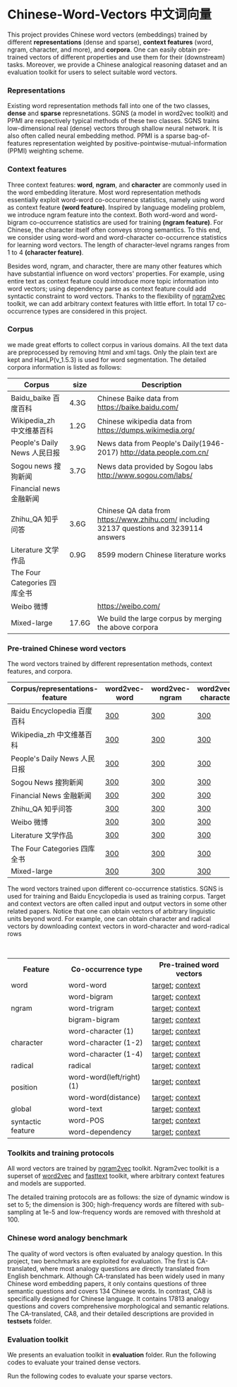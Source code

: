 # Chinese-Word-Vectors 中文词向量
This project provides Chinese word vectors (embeddings) trained by different **representations** (dense and sparse), **context features** (word, ngram, character, and more), and **corpora**. One can easily obtain pre-trained vectors of different properties and use them for their (downstream) tasks. Moreover, we provide a Chinese analogical reasoning dataset and an evaluation toolkit for users to select suitable word vectors.  

### Representations
Existing word representation methods fall into one of the two classes, **dense** and **sparse** represnetations. SGNS (a model in word2vec toolkit) and PPMI are respectively typical methods of these two classes. SGNS trains low-dimensional real (dense) vectors through shallow neural network. It is also often called neural embedding method. PPMI is a sparse bag-of-features representation weighted by positive-pointwise-mutual-information (PPMI) weighting scheme.

### Context features
Three context features: **word**, **ngram**, and **character** are commonly used in the word embedding literature. Most word representation methods essentially exploit word-word co-occurrence statistics, namely using word as context feature **(word feature)**. Inspired by language modeling problem, we introduce ngram feature into the context. Both word-word and word-bigram co-occurrence statistics are used for training **(ngram feature)**. For Chinese, the character itself often conveys strong semantics. To this end, we consider using word-word and word-character co-occurrence statistics for learning word vectors. The length of character-level ngrams ranges from 1 to 4 **(character feature)**.

Besides word, ngram, and character, there are many other features which have substantial influence on word vectors' properties. For example, using entire text as context feature could introduce more topic information into word vectors; using dependency parse as context feature could add syntactic constraint to word vectors. Thanks to the flexibility of [ngram2vec](https://github.com/zhezhaoa/ngram2vec) toolkit, we can add arbitrary context features with little effort. In total 17 co-occurrence types are considered in this project.



### Corpus
we made great efforts to collect corpus in various domains. All the text data are preprocessed by removing html and xml tags. Only the plain text are kept and HanLP(v_1.5.3) is used for word segmentation. The detailed corpora information is listed as follows:

Corpus | size | Description 
----|----|----
Baidu_baike 百度百科|4.3G|Chinese Baike data from https://baike.baidu.com/
Wikipedia_zh 中文维基百科|1.2G|Chinese wikipedia data from https://dumps.wikimedia.org/
People's Daily News 人民日报|3.9G|News data from People's Daily(1946-2017) http://data.people.com.cn/
Sogou news 搜狗新闻|3.7G|News data provided by Sogou labs http://www.sogou.com/labs/
Financial news 金融新闻| | 
Zhihu_QA 知乎问答|3.6G|Chinese QA data from https://www.zhihu.com/ including 32137 questions and 3239114 answers
Literature 文学作品|0.9G|8599 modern Chinese literature works
The Four Categories 四库全书| |
Weibo 微博| | https://weibo.com/
Mixed-large|17.6G|We build the large corpus by merging the above corpora


### Pre-trained Chinese word vectors

The word vectors trained by different representation methods, context features, and corpora.

Corpus/representations-feature | word2vec-word | word2vec-ngram | word2vec-character | PPMI-word | PPMI-ngram | PPMI-character
----|----|----|----|----|----|----
Baidu Encyclopedia 百度百科 | [300](http://www.baidu.com) | [300](http://www.baidu.com) | [300](http://www.baidu.com) | [300](http://www.baidu.com) | [300](http://www.baidu.com) | [300](http://www.baidu.com)
Wikipedia_zh 中文维基百科 | [300](http://www.baidu.com) | [300](http://www.baidu.com) | [300](http://www.baidu.com) | [300](http://www.baidu.com) | [300](http://www.baidu.com) | [300](http://www.baidu.com)
People's Daily News 人民日报 | [300](http://www.baidu.com) | [300](http://www.baidu.com) | [300](http://www.baidu.com) | [300](http://www.baidu.com) | [300](http://www.baidu.com) | [300](http://www.baidu.com)
Sogou News 搜狗新闻 | [300](http://www.baidu.com) | [300](http://www.baidu.com) | [300](http://www.baidu.com) |  [300](http://www.baidu.com) | [300](http://www.baidu.com) | [300](http://www.baidu.com)
Financial News 金融新闻 | [300](http://www.baidu.com) | [300](http://www.baidu.com) | [300](http://www.baidu.com) |  [300](http://www.baidu.com) | [300](http://www.baidu.com) | [300](http://www.baidu.com)
Zhihu_QA 知乎问答 | [300](http://www.baidu.com) | [300](http://www.baidu.com) | [300](http://www.baidu.com) | [300](http://www.baidu.com) | [300](http://www.baidu.com) | [300](http://www.baidu.com)
Weibo 微博 | [300](http://www.baidu.com) | [300](http://www.baidu.com) | [300](http://www.baidu.com) |  [300](http://www.baidu.com) | [300](http://www.baidu.com) | [300](http://www.baidu.com)
Literature 文学作品 | [300](http://www.baidu.com) | [300](http://www.baidu.com) | [300](http://www.baidu.com) |  [300](http://www.baidu.com) | [300](http://www.baidu.com) | [300](http://www.baidu.com)
The Four Categories 四库全书 | [300](http://www.baidu.com) | [300](http://www.baidu.com) | [300](http://www.baidu.com) |  [300](http://www.baidu.com) | [300](http://www.baidu.com) | [300](http://www.baidu.com)
Mixed-large | [300](http://www.baidu.com) | [300](http://www.baidu.com) | [300](http://www.baidu.com) |  [300](http://www.baidu.com) | [300](http://www.baidu.com) | [300](http://www.baidu.com)


The word vectors trained upon different co-occurrence statistics. SGNS is used for training and Baidu Encyclopedia is used as training corpus. Target and context vectors are often called input and output vectors in some other related papers. Notice that one can obtain vectors of arbitrary linguistic units beyond word. For example, one can obtain character and radical vectors by downloading context vectors in word-character and word-radical rows

<table>
  <tr>
    <th>Feature</th>
    <th>Co-occurrence type</th>
    <th>Pre-trained word vectors</th>
  </tr>
  <tr>
    <td> word </td>
    <td> word-word </td>
    <td> <a href="http://www.baidu.com">target</a>; <a href="http://www.baidu.com">context</a> </td>
  </tr>
  <tr>
    <td rowspan="3"> ngram </td>
    <td> word-bigram </td>
    <td> <a href="http://www.baidu.com">target</a>; <a href="http://www.baidu.com">context</a> </td>
  <tr>
    <td> word-trigram </td>
    <td> <a href="http://www.baidu.com">target</a>; <a href="http://www.baidu.com">context</a> </td>
  </tr>
  <tr>
    <td> bigram-bigram </td>
    <td> <a href="http://www.baidu.com">target</a>; <a href="http://www.baidu.com">context</a> </td>
  </tr>
  
  <tr>
    <td rowspan="3"> character </td>
    <td> word-character (1) </td>
    <td> <a href="http://www.baidu.com">target</a>; <a href="http://www.baidu.com">context</a> </td>
  <tr>
    <td> word-character (1-2) </td>
    <td> <a href="http://www.baidu.com">target</a>; <a href="http://www.baidu.com">context</a> </td>
  </tr>
  <tr>
    <td> word-character (1-4) </td>
    <td> <a href="http://www.baidu.com">target</a>; <a href="http://www.baidu.com">context</a> </td>
  </tr>
  
  <tr>
    <td> radical </td>
    <td> radical </td>
    <td> <a href="http://www.baidu.com">target</a>; <a href="http://www.baidu.com">context</a> </td>
  <tr>
  
  <tr>
    <td rowspan="2"> position </td>
    <td> word-word(left/right) (1) </td>
    <td> <a href="http://www.baidu.com">target</a>; <a href="http://www.baidu.com">context</a> </td>
  <tr>
    <td> word-word(distance) </td>
    <td> <a href="http://www.baidu.com">target</a>; <a href="http://www.baidu.com">context</a> </td>
  </tr>
  
  <tr>
    <td> global </td>
    <td> word-text </td>
    <td> <a href="http://www.baidu.com">target</a>; <a href="http://www.baidu.com">context</a> </td>
  <tr>
    
  <tr>
    <td rowspan="2"> syntactic feature </td>
    <td> word-POS </td>
    <td> <a href="http://www.baidu.com">target</a>; <a href="http://www.baidu.com">context</a> </td>
  <tr>
    <td> word-dependency </td>
    <td> <a href="http://www.baidu.com">target</a>; <a href="http://www.baidu.com">context</a> </td>
  </tr>
    
</table>



### Toolkits and training protocols
All word vectors are trained by [ngram2vec](https://github.com/zhezhaoa/ngram2vec/) toolkit. Ngram2vec toolkit is a superset of [word2vec](https://github.com/svn2github/word2vec) and [fasttext](https://github.com/facebookresearch/fastText) toolkit, where arbitrary context features and models are supported.

The detailed training protocols are as follows: the size of dynamic window is set to 5; the dimension is 300; high-frequency words are filtered with sub-sampling at 1e-5 and low-frequency words are removed with threshold at 100.

### Chinese word analogy benchmark
The quality of word vectors is often evaluated by analogy question. In this project, two benchmarks are exploited for evaluation. The first is CA-translated, where most analogy questions are directly translated from English benchmark. Although CA-translated has been widely used in many Chinese word embedding papers, it only contains questions of three semantic questions and covers 134 Chinese words. In contrast, CA8 is specifically designed for Chinese language. It contains 17813 analogy questions and covers comprehensive morphological and semantic relations. The CA-translated, CA8, and their detailed descriptions are provided in **testsets** folder.


### Evaluation toolkit
We presents an evaluation toolkit in **evaluation** folder. Run the following codes to evaluate your trained dense vectors.

Run the following codes to evaluate your sparse vectors.
